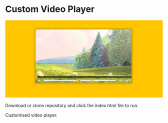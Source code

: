 # Custom Video Player

![](images/11_00.png)

Download or clone repository and click the index.html file to run.

Customised video player.